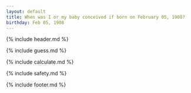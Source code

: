 ```yaml
---
layout: default
title: When was I or my baby conceived if born on February 05, 1908?
birthday: Feb 05, 1908
---
```


{% include header.md %}

{% include guess.md %}

{% include calculate.md %}

{% include safety.md %}

{% include footer.md %}



